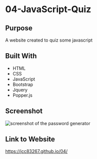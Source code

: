 # 04-JavaScript-Quiz
## Purpose
A website created to quiz some javascript

## Built With
* HTML
* CSS
* JavaScript
* Bootstrap
* Jquery
* Popper.js 

## Screenshot
![screenshot of the password generator](./website-screenshot.png)

## Link to Website
https://jcc83267.github.io/04/
